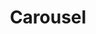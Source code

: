 ---
title: Carousel
year: 1970
opening_date: 1970-10-08
closing_date: 1970-10-24
layout: productions
image:
image_caption:
image_credit:
playbill:
category:
Theatre: Theatre Jacksonville
Venue: Little Theatre
cast:
  Carrie Pipperidge: June Cope
  Julie Jordan: Karen Armel
  Mrs. Mullin: Elise Hallowes
  Billy Bigelow: Byron Jones
  Policeman: David Williams
  David Bascombe: Warren Grymes
  Nettie Fowler: Barbara Ojeda
  Enoch Snow, Sr.: Robert Hilgenberg
  Jigger Craigin: Seth Wright
  Arminy: Vivienne Winemiller
  Hannah: Jeremy Anderson
  Hornpipe Dancer: 
    - Ian Barrett
    - Mark Picus
    - Mitchell Toney
  Heavenly Friend: Tom Nehl
  Starkeeper: Pat Solimena
  Louise: Bobbie Sue Nord
  Carnival Boy: Ian Barrett
  Enoch Snow, Jr.: Steve Winemiller
  Snow child: 
    - Mark Schubb
    - Jane Solimena
    - Mark Lucas
    - Suzy Brack
    - Vincent Coyle
    - Susan Waddell
    - Michael Lucas
    - Kathi Murray
  Townsperson or sailor: 
    - Larry Ashkinazy
    - Ian Barrett
    - Diane Catherwood 
    - Carmen Chronister 
    - Shirley Cooke
    - Duane England
    - Nancy Lee Furman
    - Warren Grymes
    - Dawn Jackson
    - Rea Jarchower
    - Sally Kusluch
    - Eddie Ludwig
    - Debra Meredith
    - Sherry Minton
    - Virgina Mobbs
    - Ann Muller
    - Tom Nehl
    - James Owens
    - Margaret Parker
    - Norma Patrick
    - Mark Picus
    - Katie Raven
    - Jack Roberts
    - Marilyn Shields
    - Reggie Smith
    - Shrri Thornton
    - Paul Vasvari
    - David Williams
    - Steve Winemiller
    - Vivienne Winemiller
    - Mary Winstead
crew:
  Director: Robert Knowles
  Musical Director: Rosalind McCall
  Technical Director: Ham Waddell
  Choreographer: Jeremy Anderson
  Stage Manager: Marshall Grauer
  Assistant Stage Manager: Art Logan
  Lighting Design: Dave Herwitz
  Scenic Artist: 
    - Dick Bloomquist
    - Marlene Crippen
  Lighting: 
    - Esta Wilson 
    - Peggy Miller
    - Jack Hill
    - Ellen Black
    - Doris Minton
  Properties: 
    - Mary Coyle
    - Thelma Merideth
  Costumes: 
    - Mary Coyle
    - Martha Gilliatt
    - Nancy Kaye
    - Thelma Merideth
  Stage Crew: 
    - Carmen Chronister 
    - Marlene Crippen
    - Tarra Devereux
    - Dave Dubert
    - Barry Durkley
    - Trish Gailey
    - Dave Herwitz
    - Rea Jarchower
    - Lloyd Jeffords
    - Byron Jones
    - Suzanne Lanier
    - Lynn La Vee
    - Helga Liliskis
    - Art Logan
    - Ben Miller
    - Doris Minton
    - Ann Muller
    - Wade Poppwell
    - Walter Quattlebaum
    - Katie Raven
    - Alan Schemer
    - Charles Spock
    - Joe Ternipol
    - Doug Thomas
    - Helen Toney
  Make-up: Marshall Grauer
  Publicity: 
    - Beatrice Quigg
    - Diane Summerville
  Box Office: 
    - Ann Dubow
    - Gert Berman
    - Annette Grauer
  Cast Notes: Doug Thomas
  House Manager: Doug Thomas
external_links:
---